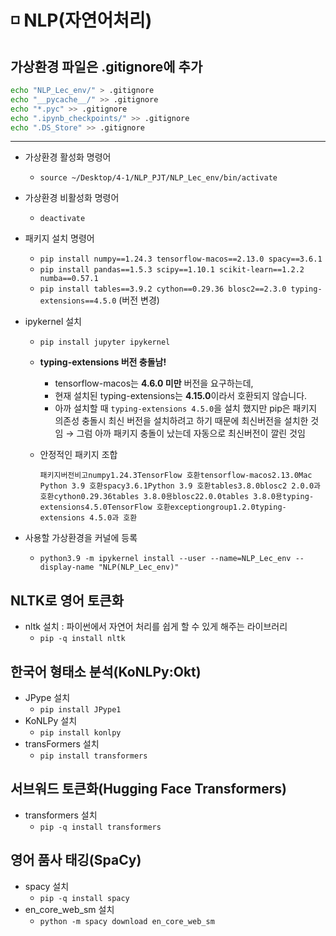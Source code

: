 # ◽ NLP(자연어처리)
## 가상환경 파일은 .gitignore에 추가

```bash
echo "NLP_Lec_env/" > .gitignore
echo "__pycache__/" >> .gitignore
echo "*.pyc" >> .gitignore
echo ".ipynb_checkpoints/" >> .gitignore
echo ".DS_Store" >> .gitignore
```
---
- 가상환경 활성화 명령어
    - `source ~/Desktop/4-1/NLP_PJT/NLP_Lec_env/bin/activate`
- 가상환경 비활성화 명령어
    - `deactivate`
- 패키지 설치 명령어
    - `pip install numpy==1.24.3 tensorflow-macos==2.13.0 spacy==3.6.1`
    - `pip install pandas==1.5.3 scipy==1.10.1 scikit-learn==1.2.2 numba==0.57.1`
    - `pip install tables==3.9.2 cython==0.29.36 blosc2==2.3.0 typing-extensions==4.5.0` (버전 변경)
- ipykernel 설치
    - `pip install jupyter ipykernel`
    - **typing-extensions 버전 충돌남!**
        - tensorflow-macos는 **4.6.0 미만** 버전을 요구하는데,
        - 현재 설치된 typing-extensions는 **4.15.0**이라서 호환되지 않습니다.
        - 아까 설치할 때 `typing-extensions 4.5.0`을 설치 했지만 pip은 패키지 의존성 충돌시 최신 버전을 설치하려고 하기 때문에 최신버전을 설치한 것임 → 그럼 아까 패키지 충돌이 났는데 자동으로 최신버전이 깔린 것임
    - 안정적인 패키지 조합
        
        ```
        패키지버전비고numpy1.24.3TensorFlow 호환tensorflow-macos2.13.0Mac Python 3.9 호환spacy3.6.1Python 3.9 호환tables3.8.0blosc2 2.0.0과 호환cython0.29.36tables 3.8.0용blosc22.0.0tables 3.8.0용typing-extensions4.5.0TensorFlow 호환exceptiongroup1.2.0typing-extensions 4.5.0과 호환
        ```
        
- 사용할 가상환경을 커널에 등록
    - `python3.9 -m ipykernel install --user --name=NLP_Lec_env --display-name "NLP(NLP_Lec_env)"`

## NLTK로 영어 토큰화

- nltk 설치 : 파이썬에서 자연어 처리를 쉽게 할 수 있게 해주는 라이브러리
    - `pip -q install nltk`

## 한국어 형태소 분석(KoNLPy:Okt)

- JPype 설치
    - `pip install JPype1`
- KoNLPy 설치
    - `pip install konlpy`
- transFormers 설치
    - `pip install transformers`

## 서브워드 토큰화(Hugging Face Transformers)

- transformers 설치
    - `pip -q install transformers`

## 영어 품사 태깅(SpaCy)

- spacy 설치
    - `pip -q install spacy`
- en_core_web_sm 설치
    - `python -m spacy download en_core_web_sm`
